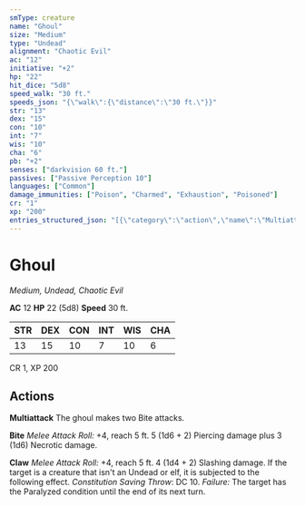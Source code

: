 ```yaml
---
smType: creature
name: "Ghoul"
size: "Medium"
type: "Undead"
alignment: "Chaotic Evil"
ac: "12"
initiative: "+2"
hp: "22"
hit_dice: "5d8"
speed_walk: "30 ft."
speeds_json: "{\"walk\":{\"distance\":\"30 ft.\"}}"
str: "13"
dex: "15"
con: "10"
int: "7"
wis: "10"
cha: "6"
pb: "+2"
senses: ["darkvision 60 ft."]
passives: ["Passive Perception 10"]
languages: ["Common"]
damage_immunities: ["Poison", "Charmed", "Exhaustion", "Poisoned"]
cr: "1"
xp: "200"
entries_structured_json: "[{\"category\":\"action\",\"name\":\"Multiattack\",\"text\":\"The ghoul makes two Bite attacks.\"},{\"category\":\"action\",\"name\":\"Bite\",\"text\":\"*Melee Attack Roll:* +4, reach 5 ft. 5 (1d6 + 2) Piercing damage plus 3 (1d6) Necrotic damage.\",\"kind\":\"Melee Attack Roll\",\"to_hit\":\"+4\",\"range\":\"5 ft\",\"damage\":\"5 (1d6 + 2) Piercing\"},{\"category\":\"action\",\"name\":\"Claw\",\"text\":\"*Melee Attack Roll:* +4, reach 5 ft. 4 (1d4 + 2) Slashing damage. If the target is a creature that isn't an Undead or elf, it is subjected to the following effect. *Constitution Saving Throw*: DC 10. *Failure:*  The target has the Paralyzed condition until the end of its next turn.\",\"kind\":\"Melee Attack Roll\",\"to_hit\":\"+4\",\"range\":\"5 ft\",\"damage\":\"4 (1d4 + 2) Slashing\",\"save_ability\":\"CON\",\"save_dc\":10}]"
---
```


# Ghoul
*Medium, Undead, Chaotic Evil*

**AC** 12
**HP** 22 (5d8)
**Speed** 30 ft.

| STR | DEX | CON | INT | WIS | CHA |
| --- | --- | --- | --- | --- | --- |
| 13 | 15 | 10 | 7 | 10 | 6 |

CR 1, XP 200

## Actions

**Multiattack**
The ghoul makes two Bite attacks.

**Bite**
*Melee Attack Roll:* +4, reach 5 ft. 5 (1d6 + 2) Piercing damage plus 3 (1d6) Necrotic damage.

**Claw**
*Melee Attack Roll:* +4, reach 5 ft. 4 (1d4 + 2) Slashing damage. If the target is a creature that isn't an Undead or elf, it is subjected to the following effect. *Constitution Saving Throw*: DC 10. *Failure:*  The target has the Paralyzed condition until the end of its next turn.
